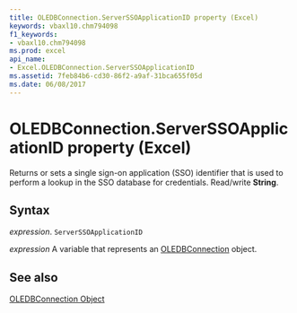 ```yaml
---
title: OLEDBConnection.ServerSSOApplicationID property (Excel)
keywords: vbaxl10.chm794098
f1_keywords:
- vbaxl10.chm794098
ms.prod: excel
api_name:
- Excel.OLEDBConnection.ServerSSOApplicationID
ms.assetid: 7feb84b6-cd30-86f2-a9af-31bca655f05d
ms.date: 06/08/2017
---
```



# OLEDBConnection.ServerSSOApplicationID property (Excel)

Returns or sets a single sign-on application (SSO) identifier that is used to perform a lookup in the SSO database for credentials. Read/write  **String**.


## Syntax

_expression_. `ServerSSOApplicationID`

_expression_ A variable that represents an [OLEDBConnection](Excel.OLEDBConnection.md) object.


## See also


[OLEDBConnection Object](Excel.OLEDBConnection.md)

